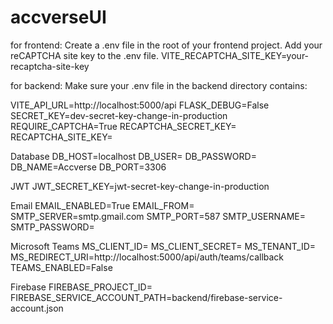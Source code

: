 # accverseUI
for frontend:
Create a .env file in the root of your frontend project.
Add your reCAPTCHA site key to the .env file.
VITE_RECAPTCHA_SITE_KEY=your-recaptcha-site-key


for backend:
Make sure your .env file in the backend directory contains:

VITE_API_URL=http://localhost:5000/api
FLASK_DEBUG=False
SECRET_KEY=dev-secret-key-change-in-production
REQUIRE_CAPTCHA=True
RECAPTCHA_SECRET_KEY=
RECAPTCHA_SITE_KEY=

Database
DB_HOST=localhost
DB_USER=
DB_PASSWORD=
DB_NAME=Accverse
DB_PORT=3306

JWT
JWT_SECRET_KEY=jwt-secret-key-change-in-production

Email
EMAIL_ENABLED=True
EMAIL_FROM=
SMTP_SERVER=smtp.gmail.com
SMTP_PORT=587
SMTP_USERNAME=
SMTP_PASSWORD=

Microsoft Teams
MS_CLIENT_ID=
MS_CLIENT_SECRET=
MS_TENANT_ID=
MS_REDIRECT_URI=http://localhost:5000/api/auth/teams/callback
TEAMS_ENABLED=False

Firebase
FIREBASE_PROJECT_ID=
FIREBASE_SERVICE_ACCOUNT_PATH=backend/firebase-service-account.json

